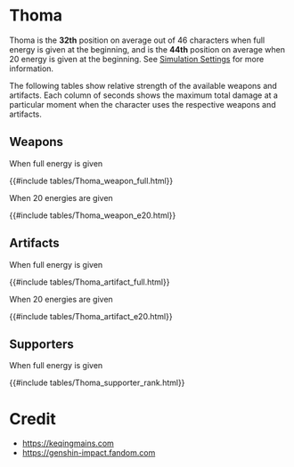 # Thoma

Thoma is the **32th** position on average out of 46
characters when full energy is given at the beginning, and is the
**44th** position on average when 20 energy is given at the
beginning. See [Simulation Settings](./simulation_settings.md) for more
information.

The following tables show relative strength of the available weapons and
artifacts. Each column of seconds shows the maximum total damage at a
particular moment when the character uses the respective weapons and
artifacts.

## Weapons

When full energy is given

{{#include tables/Thoma_weapon_full.html}}

When 20 energies are given

{{#include tables/Thoma_weapon_e20.html}}

## Artifacts

When full energy is given

{{#include tables/Thoma_artifact_full.html}}

When 20 energies are given

{{#include tables/Thoma_artifact_e20.html}}

## Supporters

When full energy is given

{{#include tables/Thoma_supporter_rank.html}}

# Credit

- <https://keqingmains.com>
- <https://genshin-impact.fandom.com>
